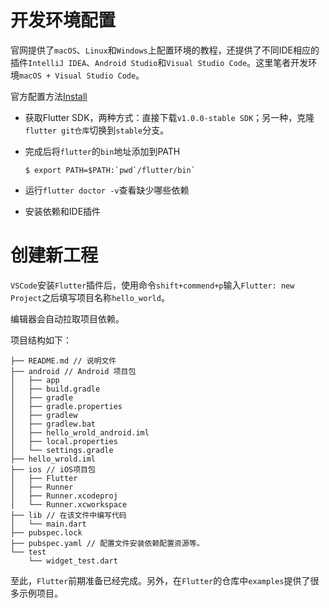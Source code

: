 # 开发环境配置

官网提供了`macOS`、`Linux`和`Windows`上配置环境的教程，还提供了不同IDE相应的插件`IntelliJ IDEA`、`Android Studio`和`Visual Studio Code`。这里笔者开发环境`macOS + Visual Studio Code`。

官方配置方法[Install](https://flutter.io/docs/get-started/install/macos)

* 获取Flutter SDK，两种方式：直接下载`v1.0.0-stable SDK`；另一种，克隆`flutter git仓库`切换到`stable`分支。

* 完成后将`flutter`的`bin`地址添加到PATH
  ```
  $ export PATH=$PATH:`pwd`/flutter/bin`
  ```
* 运行`flutter doctor -v`查看缺少哪些依赖
* 安装依赖和IDE插件

# 创建新工程

`VSCode`安装`Flutter`插件后，使用命令`shift+commend+p`输入`Flutter: new Project`之后填写项目名称`hello_world`。

编辑器会自动拉取项目依赖。

项目结构如下：

```
├── README.md // 说明文件
├── android // Android 项目包
│   ├── app
│   ├── build.gradle
│   ├── gradle
│   ├── gradle.properties
│   ├── gradlew
│   ├── gradlew.bat
│   ├── hello_wrold_android.iml
│   ├── local.properties
│   └── settings.gradle
├── hello_wrold.iml
├── ios // iOS项目包
│   ├── Flutter
│   ├── Runner
│   ├── Runner.xcodeproj
│   └── Runner.xcworkspace
├── lib // 在该文件中编写代码
│   └── main.dart
├── pubspec.lock
├── pubspec.yaml // 配置文件安装依赖配置资源等。
└── test
    └── widget_test.dart

```

至此，`Flutter`前期准备已经完成。另外，在`Flutter`的仓库中`examples`提供了很多示例项目。